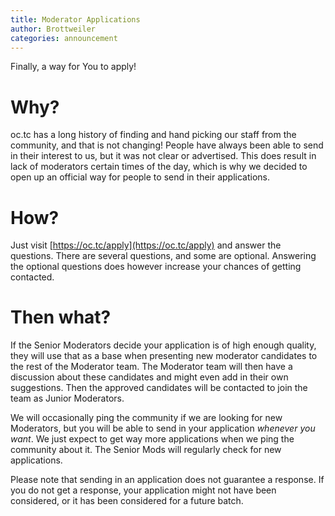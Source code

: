 ```yaml
---
title: Moderator Applications
author: Brottweiler
categories: announcement
---
```


Finally, a way for You to apply!

# Why?

oc.tc has a long history of finding and hand picking our staff from the community, and that is not changing! People have always been able to send in their interest to us, but it was not clear or advertised. This does result in lack of moderators certain times of the day, which is why we decided to open up an official way for people to send in their applications.

# How?

Just visit [https://oc.tc/apply](https://oc.tc/apply) and answer the questions.
There are several questions, and some are optional. Answering the optional questions does however increase your chances of getting contacted.

# Then what?

If the Senior Moderators decide your application is of high enough quality, they will use that as a base when presenting new moderator candidates to the rest of the Moderator team. The Moderator team will then have a discussion about these candidates and might even add in their own suggestions. Then the approved candidates will be contacted to join the team as Junior Moderators.

We will occasionally ping the community if we are looking for new Moderators, but you will be able to send in your application *whenever you want*. We just expect to get way more applications when we ping the community about it. The Senior Mods will regularly check for new applications.

Please note that sending in an application does not guarantee a response. If you do not get a response, your application might not have been considered, or it has been considered for a future batch.

